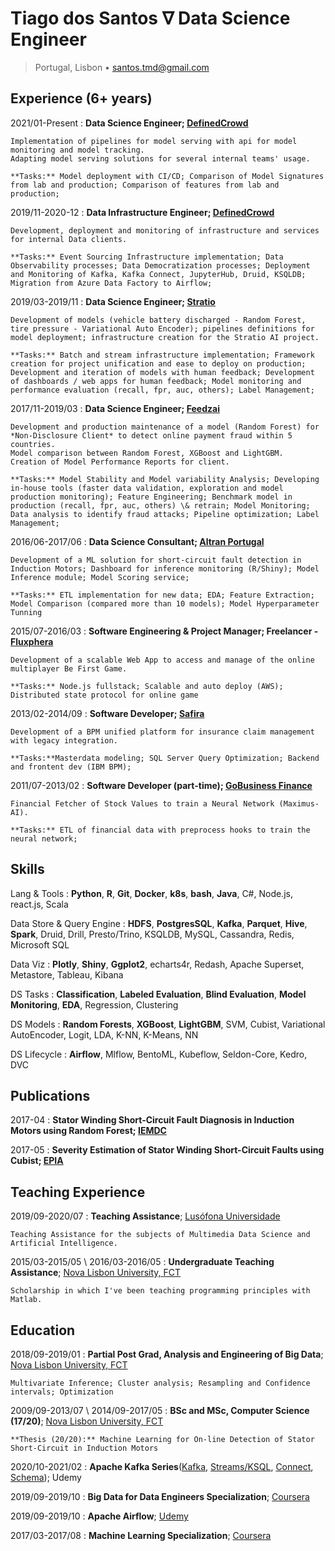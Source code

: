 Tiago dos Santos $\nabla$ Data Science Engineer
============
> Portugal, Lisbon • <santos.tmd@gmail.com>

Experience (6+ years)
----------


2021/01-Present
:   **Data Science Engineer; [DefinedCrowd](https://www.definedcrowd.com/)**

    Implementation of pipelines for model serving with api for model monitoring and model tracking.
    Adapting model serving solutions for several internal teams' usage.

    **Tasks:** Model deployment with CI/CD; Comparison of Model Signatures from lab and production; Comparison of features from lab and production;

2019/11-2020-12
:   **Data Infrastructure Engineer; [DefinedCrowd](https://www.definedcrowd.com/)**

    Development, deployment and monitoring of infrastructure and services for internal Data clients.

    **Tasks:** Event Sourcing Infrastructure implementation; Data Observability processes; Data Democratization processes; Deployment and Monitoring of Kafka, Kafka Connect, JupyterHub, Druid, KSQLDB; Migration from Azure Data Factory to Airflow;

2019/03-2019/11
:   **Data Science Engineer; [Stratio](https://stratioautomotive.com/)**

    Development of models (vehicle battery discharged - Random Forest, tire pressure - Variational Auto Encoder); pipelines definitions for model deployment; infrastructure creation for the Stratio AI project.
    
    **Tasks:** Batch and stream infrastructure implementation; Framework creation for project unification and ease to deploy on production; Development and iteration of models with human feedback; Development of dashboards / web apps for human feedback; Model monitoring and performance evaluation (recall, fpr, auc, others); Label Management;


2017/11-2019/03
:   **Data Science Engineer; [Feedzai](http://www.feedzai.com/)**

    Development and production maintenance of a model (Random Forest) for *Non-Disclosure Client* to detect online payment fraud within 5 countries.
    Model comparison between Random Forest, XGBoost and LightGBM.
    Creation of Model Performance Reports for client.
    
    **Tasks:** Model Stability and Model variability Analysis; Developing in-house tools (faster data validation, exploration and model production monitoring); Feature Engineering; Benchmark model in production (recall, fpr, auc, others) \& retrain; Model Monitoring; Data analysis to identify fraud attacks; Pipeline optimization; Label Management;


2016/06-2017/06
:   **Data Science Consultant; [Altran Portugal](http://www.altran.pt/)**
 
    Development of a ML solution for short-circuit fault detection in Induction Motors; Dashboard for inference monitoring (R/Shiny); Model Inference module; Model Scoring service;

    **Tasks:** ETL implementation for new data; EDA; Feature Extraction; Model Comparison (compared more than 10 models); Model Hyperparameter Tunning

2015/07-2016/03
:   **Software Engineering & Project Manager; Freelancer - [Fluxphera](http://www.fluxphera.com)**

    Development of a scalable Web App to access and manage of the online multiplayer Be First Game.

    **Tasks:** Node.js fullstack; Scalable and auto deploy (AWS); Distributed state protocol for online game

<!--* Technologies: node<center>.js; ejs; sequelize; socket.io; knockout.js; bootstrap; docker / docker-compose; git !-->


2013/02-2014/09
:   **Software Developer; [Safira](http://safira.pt)**

    Development of a BPM unified platform for insurance claim management with legacy integration.

    **Tasks:**Masterdata modeling; SQL Server Query Optimization; Backend and frontent dev (IBM BPM);

<!--* Technologies: IBM BPM; Javascript; CSS/HTML; SOAP; IBM ODM; IBM WBM; XML; XSD; Microsoft SQL Server; FileNet !-->

2011/07-2013/02
:   **Software Developer (part-time); [GoBusiness Finance](https://gobusinessfinance.ch)**

    Financial Fetcher of Stock Values to train a Neural Network (Maximus-AI).

    **Tasks:** ETL of financial data with preprocess hooks to train the neural network;

<!--* Technologies: Java; Prolog; Matlab; JavaNNS; Batchman !-->

Skills
--------------------
Lang & Tools
:   **Python**, **R**, **Git**, **Docker**, **k8s**, **bash**, **Java**, C#, Node.js, react.js, Scala

Data Store & Query Engine
:   **HDFS**, **PostgresSQL**, **Kafka**, **Parquet**, **Hive**, **Spark**, Druid, Drill, Presto/Trino, KSQLDB, MySQL, Cassandra, Redis, Microsoft SQL

Data Viz
:   **Plotly**, **Shiny**, **Ggplot2**, echarts4r, Redash, Apache Superset, Metastore, Tableau, Kibana

DS Tasks
:   **Classification**, **Labeled Evaluation**, **Blind Evaluation**, **Model Monitoring**, **EDA**, Regression, Clustering

DS Models
:   **Random Forests**, **XGBoost**, **LightGBM**, SVM, Cubist, Variational AutoEncoder, Logit, LDA, K-NN, K-Means, NN

DS Lifecycle
:   **Airflow**, Mlflow, BentoML,  Kubeflow, Seldon-Core, Kedro, DVC


Publications
---------
2017-04
: **Stator Winding Short-Circuit Fault Diagnosis in Induction Motors using Random Forest; [IEMDC](http://www.iemdc2017.org/)**

2017-05
: **Severity Estimation of Stator Winding Short-Circuit Faults using Cubist; [EPIA](https://web.fe.up.pt/~epia2017/)**


Teaching Experience
---------
2019/09-2020/07
:   **Teaching Assistance**; [Lusófona Universidade](https://www.ulusofona.pt/en/)

    Teaching Assistance for the subjects of Multimedia Data Science and Artificial Intelligence.

2015/03-2015/05 \ 2016/03-2016/05
:   **Undergraduate Teaching Assistance**; [Nova Lisbon University, FCT](http://www.fct.unl.pt)

    Scholarship in which I've been teaching programming principles with Matlab.

<!--*Scholarship in which I've been teaching Programming for Sciences and Engineering practical classes. This course is about learning the basics of programming with Matlab.* !-->

Education
---------
2018/09-2019/01
:   **Partial Post Grad, Analysis and Engineering of Big Data**; [Nova Lisbon University, FCT](https://www.fct.unl.pt/en/education/course/master-analysis-and-engineering-big-data)

    Multivariate Inference; Cluster analysis; Resampling and Confidence intervals; Optimization

2009/09-2013/07 \ 2014/09-2017/05
:   **BSc and MSc, Computer Science (17/20)**; [Nova Lisbon University, FCT](http://www.fct.unl.pt)

    **Thesis (20/20):** Machine Learning for On-line Detection of Stator Short-Circuit in Induction Motors

2020/10-2021/02
:   **Apache Kafka Series**([Kafka](https://www.udemy.com/course/apache-kafka/), [Streams/KSQL](https://www.udemy.com/course/kafka-streams/), [Connect](https://www.udemy.com/course/kafka-connect/), [Schema](https://www.udemy.com/course/confluent-schema-registry/)); Udemy

2019/09-2019/10
:   **Big Data for Data Engineers Specialization**; [Coursera](https://www.coursera.org/specializations/big-data-engineering)

2019/09-2019/10
:   **Apache Airflow**; [Udemy](https://www.udemy.com/the-complete-hands-on-course-to-master-apache-airflow/?utm_source=adwords-learn&utm_medium=udemyads&utm_campaign=NEW-AW-PROS-TECH-ROW-DSA-1-EN-EURO_._ci__._sl_ENG_._vi_TECH_._sd_All_._la_EN_._&utm_content=deal4584&utm_term=_._ag_57696320791_._ad_318300707723_._de_c_._dm__._pl__._ti_dsa-849065987407_._li_1011742_._pd__._&gclid=EAIaIQobChMIzda16sOT5AIVyPZRCh1gJgWGEAAYASAAEgKv5fD_BwE)

2017/03-2017/08
:   **Machine Learning Specialization**; [Coursera](https://www.coursera.org/specializations/machine-learning)

